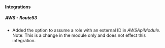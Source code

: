 
#### Integrations

##### AWS - Route53

- Added the option to assume a role with an external ID in *AWSApiModule*. Note: This is a change in the module only and does not effect this integration.
